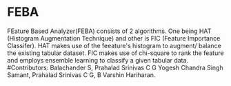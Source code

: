 # FEBA
FEature Based Analyzer(FEBA) consists of 2 algorithms. One being HAT (Histogram Augmentation Technique) and other is FIC (Feature Importance Classifer). HAT makes use of the feeature's histogram to augment/ balance the existing tabular dataset. FIC makes use of chi-square to rank the feature and employs ensemble learning to classify a given tabular data.
#Contributors:
Balachander S,
Prahalad Srinivas C G
Yogesh Chandra Singh Samant,
Prahalad Srinivas C G,
B Varshin Hariharan.
